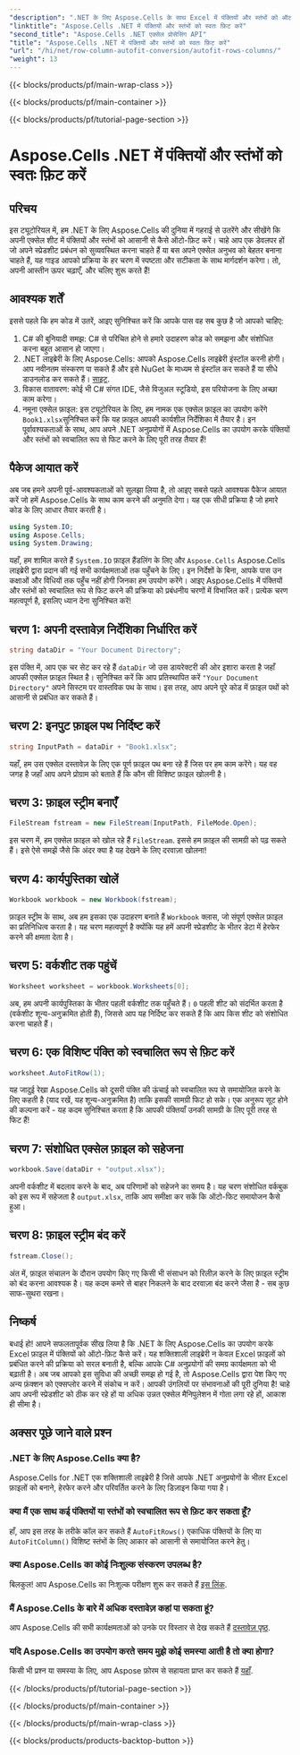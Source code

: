 ```yaml
---
"description": ".NET के लिए Aspose.Cells के साथ Excel में पंक्तियों और स्तंभों को ऑटो-फ़िट करना सीखें। अपनी स्प्रेडशीट फ़ॉर्मेटिंग को बेहतर बनाने के लिए आसान चरण-दर-चरण मार्गदर्शिका।"
"linktitle": "Aspose.Cells .NET में पंक्तियों और स्तंभों को स्वतः फ़िट करें"
"second_title": "Aspose.Cells .NET एक्सेल प्रोसेसिंग API"
"title": "Aspose.Cells .NET में पंक्तियों और स्तंभों को स्वतः फ़िट करें"
"url": "/hi/net/row-column-autofit-conversion/autofit-rows-columns/"
"weight": 13
---
```


{{< blocks/products/pf/main-wrap-class >}}

{{< blocks/products/pf/main-container >}}

{{< blocks/products/pf/tutorial-page-section >}}

# Aspose.Cells .NET में पंक्तियों और स्तंभों को स्वतः फ़िट करें

## परिचय
इस ट्यूटोरियल में, हम .NET के लिए Aspose.Cells की दुनिया में गहराई से उतरेंगे और सीखेंगे कि अपनी एक्सेल शीट में पंक्तियों और स्तंभों को आसानी से कैसे ऑटो-फ़िट करें। चाहे आप एक डेवलपर हों जो अपने स्प्रेडशीट प्रबंधन को सुव्यवस्थित करना चाहते हैं या बस अपने एक्सेल अनुभव को बेहतर बनाना चाहते हैं, यह गाइड आपको प्रक्रिया के हर चरण में स्पष्टता और सटीकता के साथ मार्गदर्शन करेगा। तो, अपनी आस्तीन ऊपर चढ़ाएँ, और चलिए शुरू करते हैं!
## आवश्यक शर्तें
इससे पहले कि हम कोड में उतरें, आइए सुनिश्चित करें कि आपके पास वह सब कुछ है जो आपको चाहिए:
1. C# की बुनियादी समझ: C# से परिचित होने से हमारे उदाहरण कोड को समझना और संशोधित करना बहुत आसान हो जाएगा।
2. .NET लाइब्रेरी के लिए Aspose.Cells: आपको Aspose.Cells लाइब्रेरी इंस्टॉल करनी होगी। आप नवीनतम संस्करण पा सकते हैं और इसे NuGet के माध्यम से इंस्टॉल कर सकते हैं या सीधे डाउनलोड कर सकते हैं। [साइट](https://releases.aspose.com/cells/net/).
3. विकास वातावरण: कोई भी C# संगत IDE, जैसे विजुअल स्टूडियो, इस परियोजना के लिए अच्छा काम करेगा।
4. नमूना एक्सेल फ़ाइल: इस ट्यूटोरियल के लिए, हम नामक एक एक्सेल फ़ाइल का उपयोग करेंगे `Book1.xlsx`सुनिश्चित करें कि यह फ़ाइल आपकी कार्यशील निर्देशिका में तैयार है।
इन पूर्वावश्यकताओं के साथ, आप अपने .NET अनुप्रयोगों में Aspose.Cells का उपयोग करके पंक्तियों और स्तंभों को स्वचालित रूप से फिट करने के लिए पूरी तरह तैयार हैं!
## पैकेज आयात करें
अब जब हमने अपनी पूर्व-आवश्यकताओं को सुलझा लिया है, तो आइए सबसे पहले आवश्यक पैकेज आयात करें जो हमें Aspose.Cells के साथ काम करने की अनुमति देगा। यह एक सीधी प्रक्रिया है जो हमारे कोड के लिए आधार तैयार करती है।
```csharp
using System.IO;
using Aspose.Cells;
using System.Drawing;
```
यहाँ, हम शामिल करते हैं `System.IO` फ़ाइल हैंडलिंग के लिए और `Aspose.Cells` Aspose.Cells लाइब्रेरी द्वारा प्रदान की गई सभी कार्यक्षमताओं तक पहुँचने के लिए। इन निर्देशों के बिना, आपके पास उन कक्षाओं और विधियों तक पहुँच नहीं होगी जिनका हम उपयोग करेंगे।
आइए Aspose.Cells में पंक्तियों और स्तंभों को स्वचालित रूप से फिट करने की प्रक्रिया को प्रबंधनीय चरणों में विभाजित करें। प्रत्येक चरण महत्वपूर्ण है, इसलिए ध्यान देना सुनिश्चित करें!
## चरण 1: अपनी दस्तावेज़ निर्देशिका निर्धारित करें
```csharp
string dataDir = "Your Document Directory";
```
इस पंक्ति में, आप एक चर सेट कर रहे हैं `dataDir` जो उस डायरेक्टरी की ओर इशारा करता है जहाँ आपकी एक्सेल फ़ाइल स्थित है। सुनिश्चित करें कि आप प्रतिस्थापित करें `"Your Document Directory"` अपने सिस्टम पर वास्तविक पथ के साथ। इस तरह, आप अपने पूरे कोड में फ़ाइल पथों को आसानी से प्रबंधित कर सकते हैं।
## चरण 2: इनपुट फ़ाइल पथ निर्दिष्ट करें
```csharp
string InputPath = dataDir + "Book1.xlsx";
```
यहाँ, हम उस एक्सेल दस्तावेज़ के लिए एक पूर्ण फ़ाइल पथ बना रहे हैं जिस पर हम काम करेंगे। यह वह जगह है जहाँ आप अपने प्रोग्राम को बताते हैं कि कौन सी विशिष्ट फ़ाइल खोलनी है।
## चरण 3: फ़ाइल स्ट्रीम बनाएँ
```csharp
FileStream fstream = new FileStream(InputPath, FileMode.Open);
```
इस चरण में, हम एक्सेल फ़ाइल को खोल रहे हैं `FileStream`. इससे हम फ़ाइल की सामग्री को पढ़ सकते हैं। इसे ऐसे समझें जैसे कि अंदर क्या है यह देखने के लिए दरवाज़ा खोलना!
## चरण 4: कार्यपुस्तिका खोलें
```csharp
Workbook workbook = new Workbook(fstream);
```
फ़ाइल स्ट्रीम के साथ, अब हम इसका एक उदाहरण बनाते हैं `Workbook` क्लास, जो संपूर्ण एक्सेल फ़ाइल का प्रतिनिधित्व करता है। यह चरण महत्वपूर्ण है क्योंकि यह हमें अपनी स्प्रेडशीट के भीतर डेटा में हेरफेर करने की क्षमता देता है।
## चरण 5: वर्कशीट तक पहुंचें
```csharp
Worksheet worksheet = workbook.Worksheets[0];
```
अब, हम अपनी कार्यपुस्तिका के भीतर पहली वर्कशीट तक पहुँचते हैं। `0` पहली शीट को संदर्भित करता है (वर्कशीट शून्य-अनुक्रमित होती हैं), जिससे आप यह निर्दिष्ट कर सकते हैं कि आप किस शीट को संशोधित करना चाहते हैं।
## चरण 6: एक विशिष्ट पंक्ति को स्वचालित रूप से फ़िट करें
```csharp
worksheet.AutoFitRow(1);
```
यह जादुई रेखा Aspose.Cells को दूसरी पंक्ति की ऊंचाई को स्वचालित रूप से समायोजित करने के लिए कहती है (याद रखें, यह शून्य-अनुक्रमित है) ताकि इसकी सामग्री फिट हो सके। एक अनुरूप सूट होने की कल्पना करें - यह कदम सुनिश्चित करता है कि आपकी पंक्तियाँ उनकी सामग्री के लिए पूरी तरह से फिट हैं!
## चरण 7: संशोधित एक्सेल फ़ाइल को सहेजना
```csharp
workbook.Save(dataDir + "output.xlsx");
```
अपनी वर्कशीट में बदलाव करने के बाद, अब परिणामों को सहेजने का समय है। यह चरण संशोधित वर्कबुक को इस रूप में सहेजता है `output.xlsx`, ताकि आप समीक्षा कर सकें कि ऑटो-फिट समायोजन कैसे हुआ।
## चरण 8: फ़ाइल स्ट्रीम बंद करें
```csharp
fstream.Close();
```
अंत में, फ़ाइल संचालन के दौरान उपयोग किए गए किसी भी संसाधन को रिलीज़ करने के लिए फ़ाइल स्ट्रीम को बंद करना आवश्यक है। यह कदम कमरे से बाहर निकलने के बाद दरवाज़ा बंद करने जैसा है - सब कुछ साफ-सुथरा रखना।
## निष्कर्ष
बधाई हो! आपने सफलतापूर्वक सीख लिया है कि .NET के लिए Aspose.Cells का उपयोग करके Excel फ़ाइल में पंक्तियों को ऑटो-फ़िट कैसे करें। यह शक्तिशाली लाइब्रेरी न केवल Excel फ़ाइलों को प्रबंधित करने की प्रक्रिया को सरल बनाती है, बल्कि आपके C# अनुप्रयोगों की समग्र कार्यक्षमता को भी बढ़ाती है। 
अब जब आपको इस सुविधा की अच्छी समझ हो गई है, तो Aspose.Cells द्वारा पेश किए गए अन्य फ़ंक्शन को एक्सप्लोर करने में संकोच न करें। आपकी उंगलियों पर संभावनाओं की पूरी दुनिया है! चाहे आप अपनी स्प्रेडशीट को ठीक कर रहे हों या अधिक उन्नत एक्सेल मैनिपुलेशन में गोता लगा रहे हों, आकाश ही सीमा है।
## अक्सर पूछे जाने वाले प्रश्न
### .NET के लिए Aspose.Cells क्या है?
Aspose.Cells for .NET एक शक्तिशाली लाइब्रेरी है जिसे आपके .NET अनुप्रयोगों के भीतर Excel फ़ाइलों को बनाने, हेरफेर करने और परिवर्तित करने के लिए डिज़ाइन किया गया है।
### क्या मैं एक साथ कई पंक्तियों या स्तंभों को स्वचालित रूप से फ़िट कर सकता हूँ?
हाँ, आप इस तरह के तरीके कॉल कर सकते हैं `AutoFitRows()` एकाधिक पंक्तियों के लिए या `AutoFitColumn()` विशिष्ट स्तंभों के लिए आकार को आसानी से समायोजित करने हेतु।
### क्या Aspose.Cells का कोई निःशुल्क संस्करण उपलब्ध है?
बिलकुल! आप Aspose.Cells का निःशुल्क परीक्षण शुरू कर सकते हैं [इस लिंक](https://releases.aspose.com/).
### मैं Aspose.Cells के बारे में अधिक दस्तावेज़ कहां पा सकता हूं?
आप Aspose.Cells की सभी कार्यक्षमताओं को उनके पर विस्तार से देख सकते हैं [दस्तावेज़ पृष्ठ](https://reference.aspose.com/cells/net/).
### यदि Aspose.Cells का उपयोग करते समय मुझे कोई समस्या आती है तो क्या होगा?
किसी भी प्रश्न या समस्या के लिए, आप Aspose फ़ोरम से सहायता प्राप्त कर सकते हैं [यहाँ](https://forum.aspose.com/c/cells/9).

{{< /blocks/products/pf/tutorial-page-section >}}

{{< /blocks/products/pf/main-container >}}

{{< /blocks/products/pf/main-wrap-class >}}

{{< blocks/products/products-backtop-button >}}